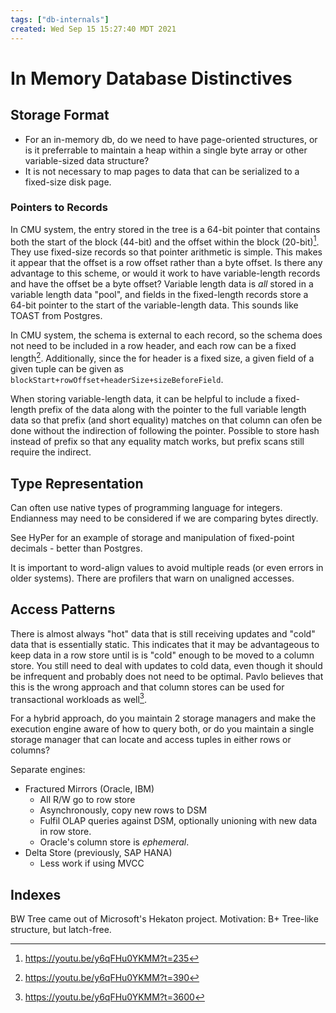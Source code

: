 ```yaml
---
tags: ["db-internals"]
created: Wed Sep 15 15:27:40 MDT 2021
---
```


# In Memory Database Distinctives

## Storage Format

- For an in-memory db, do we need to have page-oriented structures, or is it preferrable to maintain a heap within a single byte array or other variable-sized data structure?
- It is not necessary to map pages to data that can be serialized to a fixed-size disk page.

### Pointers to Records

In CMU system, the entry stored in the tree is a 64-bit pointer that contains both the start of the block (44-bit) and the offset within the block (20-bit)[^1]. They use fixed-size records so that pointer arithmetic is simple. This makes it appear that the offset is a row offset rather than a byte offset. Is there any advantage to this scheme, or would it work to have variable-length records and have the offset be a byte offset? Variable length data is _all_ stored in a variable length data "pool", and fields in the fixed-length records store a 64-bit pointer to the start of the variable-length data. This sounds like TOAST from Postgres.

In CMU system, the schema is external to each record, so the schema does not need to be included in a row header, and each row can be a fixed length[^2]. Additionally, since the for header is a fixed size, a given field of a given tuple can be given as `blockStart+rowOffset+headerSize+sizeBeforeField`.

When storing variable-length data, it can be helpful to include a fixed-length prefix of the data along with the pointer to the full variable length data so that prefix (and short equality) matches on that column can ofen be done without the indirection of following the pointer. Possible to store hash instead of prefix so that any equality match works, but prefix scans still require the indirect.

## Type Representation

Can often use native types of programming language for integers. Endianness may need to be considered if we are comparing bytes directly.

See HyPer for an example of storage and manipulation of fixed-point decimals - better than Postgres.

It is important to word-align values to avoid multiple reads (or even errors in older systems). There are profilers that warn on unaligned accesses.

## Access Patterns

There is almost always "hot" data that is still receiving updates and "cold" data that is essentially static. This indicates that it may be advantageous to keep data in a row store until is is "cold" enough to be moved to a column store. You still need to deal with updates to cold data, even though it should be infrequent and probably does not need to be optimal. Pavlo believes that this is the wrong approach and that column stores can be used for transactional workloads as well[^3].

For a hybrid approach, do you maintain 2 storage managers and make the execution engine aware of how to query both, or do you maintain a single storage manager that can locate and access tuples in either rows or columns?

Separate engines:
- Fractured Mirrors (Oracle, IBM)
    - All R/W go to row store
    - Asynchronously, copy new rows to DSM
    - Fulfil OLAP queries against DSM, optionally unioning with new data in row store.
    - Oracle's column store is _ephemeral_.
- Delta Store (previously, SAP HANA)
    - Less work if using MVCC

## Indexes

BW Tree came out of Microsoft's Hekaton project. Motivation: B+ Tree-like structure, but latch-free.

[^1]: https://youtu.be/y6qFHu0YKMM?t=235
[^2]: https://youtu.be/y6qFHu0YKMM?t=390
[^3]: https://youtu.be/y6qFHu0YKMM?t=3600

